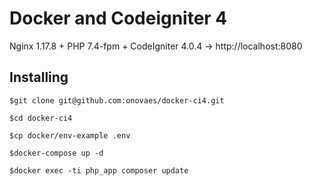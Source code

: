 # Docker and Codeigniter 4

Nginx 1.17.8 + PHP 7.4-fpm + CodeIgniter 4.0.4 -> http://localhost:8080

## Installing

    $git clone git@github.com:onovaes/docker-ci4.git

    $cd docker-ci4 

    $cp docker/env-example .env

    $docker-compose up -d

    $docker exec -ti php_app composer update